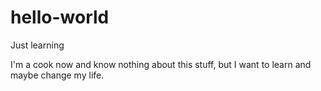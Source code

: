 # hello-world
Just learning 

I'm a cook now and know nothing about this stuff, but I want to learn and maybe change my life.
